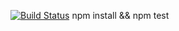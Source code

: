 [![Build Status](https://travis-ci.org/mrholeechit/roman-converter.svg?branch=master)](https://travis-ci.org/mrholeechit/roman-converter)
npm install && npm test
